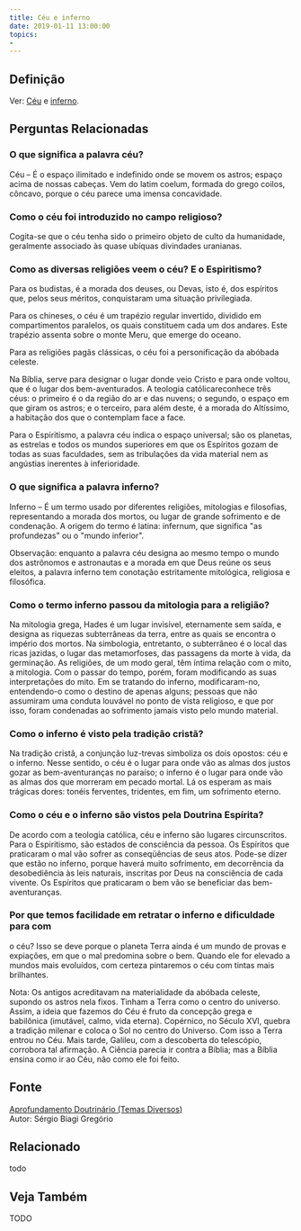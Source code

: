 ```yaml
---
title: Céu e inferno
date: 2019-01-11 13:00:00
topics: 
- 
---
```


## Definição
Ver: [Céu](../ceu) e [inferno](../inferno).

## Perguntas Relacionadas

### O que significa a palavra céu?
Céu – É o espaço ilimitado e indefinido onde se movem os astros;
espaço acima de nossas cabeças. Vem do latim coelum, formada do grego
coilos, côncavo, porque o céu parece uma imensa concavidade.

### Como o céu foi introduzido no campo religioso?
Cogita-se que o céu tenha sido o primeiro objeto de culto da humanidade,
geralmente associado às quase ubíquas divindades uranianas.

### Como as diversas religiões veem o céu? E o Espiritismo?
Para os budistas, é a morada dos deuses, ou Devas, isto é, dos
espíritos que, pelos seus méritos, conquistaram uma situação
privilegiada.

Para os chineses, o céu é um trapézio regular invertido, dividido em
compartimentos paralelos, os quais constituem cada um dos andares. Este
trapézio assenta sobre o monte Meru, que emerge do oceano.

Para as religiões pagãs clássicas, o céu foi a personificação da
abóbada celeste.

Na Bíblia, serve para designar o lugar donde veio Cristo e para onde
voltou, que é o lugar dos bem-aventurados. A teologia
católicareconhece três céus: o primeiro é o da região do ar e das
nuvens; o segundo, o espaço em que giram os astros; e o terceiro, para
além deste, é a morada do Altíssimo, a habitação dos que o contemplam
face a face.

Para o Espiritismo, a palavra céu indica o espaço universal; são os
planetas, as estrelas e todos os mundos superiores em que os Espíritos
gozam de todas as suas faculdades, sem as tribulações da vida material
nem as angústias inerentes à inferioridade.

### O que significa a palavra inferno?
Inferno – É um termo usado por diferentes religiões, mitologias e
filosofias, representando a morada dos mortos, ou lugar de grande
sofrimento e de condenação. A origem do termo é latina: infernum, que
significa "as profundezas" ou o "mundo inferior".

Observação: enquanto a palavra céu designa ao mesmo tempo o mundo dos
astrônomos e astronautas e a morada em que Deus reúne os seus eleitos, a
palavra inferno tem conotação estritamente mitológica, religiosa e
filosófica.

### Como o termo inferno passou da mitologia para a religião?
Na mitologia grega, Hades é um lugar invisível, eternamente sem saída, e
designa as riquezas subterrâneas da terra, entre as quais se encontra o
império dos mortos. Na simbologia, entretanto, o subterrâneo é o local
das ricas jazidas, o lugar das metamorfoses, das passagens da morte à
vida, da germinação. As religiões, de um modo geral, têm íntima relação
com o mito, a mitologia. Com o passar do tempo, porém, foram modificando
as suas interpretações do mito. Em se tratando do inferno,
modificaram-no, entendendo-o como o destino de apenas alguns; pessoas
que não assumiram uma conduta louvável no ponto de vista religioso, e
que por isso, foram condenadas ao sofrimento jamais visto pelo mundo
material.

### Como o inferno é visto pela tradição cristã?
Na tradição cristã, a conjunção luz-trevas simboliza os dois opostos:
céu e o inferno. Nesse sentido, o céu é o lugar para onde vão as almas
dos justos gozar as bem-aventuranças no paraíso; o inferno é o lugar
para onde vão as almas dos que morreram em pecado mortal. Lá os esperam
as mais trágicas dores: tonéis ferventes, tridentes, em fim, um
sofrimento eterno.

### Como o céu e o inferno são vistos pela Doutrina Espírita?
De acordo com a teologia católica, céu e inferno são lugares
circunscritos. Para o Espiritismo, são estados de consciência da pessoa.
Os Espíritos que praticaram o mal vão sofrer as conseqüências de seus
atos. Pode-se dizer que estão no inferno, porque haverá muito
sofrimento, em decorrência da desobediência às leis naturais, inscritas
por Deus na consciência de cada vivente. Os Espíritos que praticaram o
bem vão se beneficiar das bem-aventuranças.

### Por que temos facilidade em retratar o inferno e dificuldade para com
o céu?
Isso se deve porque o planeta Terra ainda é um mundo de provas e
expiações, em que o mal predomina sobre o bem. Quando ele for elevado a
mundos mais evoluídos, com certeza pintaremos o céu com tintas mais
brilhantes.

Nota: Os antigos acreditavam na materialidade da abóbada celeste,
supondo os astros nela fixos. Tinham a Terra como o centro do universo.
Assim, a ideia que fazemos do Céu é fruto da concepção grega e
babilônica (imutável, calmo, vida eterna). Copérnico, no Século XVI,
quebra a tradição milenar e coloca o Sol no centro do Universo. Com isso
a Terra entrou no Céu. Mais tarde, Galileu, com a descoberta do
telescópio, corrobora tal afirmação. A Ciência parecia ir contra a
Bíblia; mas a Bíblia ensina como ir ao Céu, não como ele foi feito.



## Fonte
[Aprofundamento Doutrinário (Temas Diversos)](https://sites.google.com/view/aprofundamentodoutrinario/céu-e-inferno)  
Autor: Sérgio Biagi Gregório



## Relacionado
todo

## Veja Também
TODO


